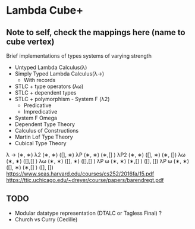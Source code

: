 # Lambda Cube+

## Note to self, check the mappings here (name to cube vertex)
Brief implementations of types systems of varying strength
- Untyped Lambda Calculus(λ)
- Simply Typed Lambda Calculus(λ→)
    * With records
- STLC + type operators (λω)
- STLC + dependent types 
- STLC + polymorphism - System F (λ2)
    * Predicative
    * Impredicative
- System F Omega
- Dependent Type Theory
- Calculus of Constructions
- Martin Lof Type Theory
- Cubical Type Theory



λ → (∗, ∗) 
λ2 (∗, ∗) ([], ∗)
λP (∗, ∗) (∗,[] )
λP2 (∗, ∗) ([], ∗) (∗, [])
λω (∗, ∗) ([],[] )
λω (∗, ∗) ([], ∗) ([],[] )
λP ω (∗, ∗) (∗,[] ) ([], [])
λP ω (∗, ∗) ([], ∗) (∗,[] ) ([], [])
https://www.seas.harvard.edu/courses/cs252/2016fa/15.pdf
https://ttic.uchicago.edu/~dreyer/course/papers/barendregt.pdf

## TODO
- Modular datatype representation (DTALC or Tagless Final) ?
- Church vs Curry (Cedille)

